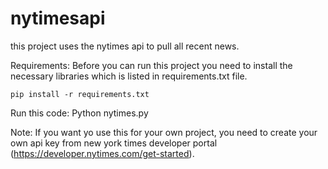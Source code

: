 # nytimesapi
this project uses the nytimes api to pull all recent news.

Requirements:
Before you can run this project you need to install the necessary libraries which is listed in          requirements.txt file.

    pip install -r requirements.txt


Run this code:
    Python nytimes.py

Note:
If you want yo use this for your own project, you need to create your own api key from new york times developer portal (https://developer.nytimes.com/get-started).